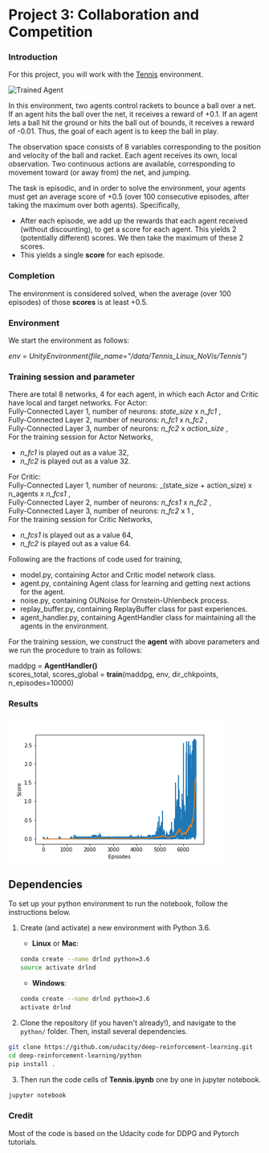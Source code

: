 [//]: # (Image References)

[image1]: https://user-images.githubusercontent.com/10624937/42135623-e770e354-7d12-11e8-998d-29fc74429ca2.gif "Trained Agent"
[image2]: https://user-images.githubusercontent.com/10624937/42135622-e55fb586-7d12-11e8-8a54-3c31da15a90a.gif "Soccer"


# Project 3: Collaboration and Competition

### Introduction

For this project, you will work with the [Tennis](https://github.com/Unity-Technologies/ml-agents/blob/master/docs/Learning-Environment-Examples.md#tennis) environment.

![Trained Agent][image1]

In this environment, two agents control rackets to bounce a ball over a net. If an agent hits the ball over the net, it receives a reward of +0.1.  If an agent lets a ball hit the ground or hits the ball out of bounds, it receives a reward of -0.01.  Thus, the goal of each agent is to keep the ball in play.

The observation space consists of 8 variables corresponding to the position and velocity of the ball and racket. Each agent receives its own, local observation.  Two continuous actions are available, corresponding to movement toward (or away from) the net, and jumping. 

The task is episodic, and in order to solve the environment, your agents must get an average score of +0.5 (over 100 consecutive episodes, after taking the maximum over both agents). Specifically,

- After each episode, we add up the rewards that each agent received (without discounting), to get a score for each agent. This yields 2 (potentially different) scores. We then take the maximum of these 2 scores.
- This yields a single **score** for each episode.


### Completion
The environment is considered solved, when the average (over 100 episodes) of those **scores** is at least +0.5.

### Environment

We start the environment as follows:

_env = UnityEnvironment(file_name="/data/Tennis_Linux_NoVis/Tennis")_

### Training session and parameter

There are total 8 networks, 4 for each agent, in which each Actor and Critic have local and target networks.
For Actor:<br>
Fully-Connected Layer 1, number of neurons: _state_size_ x _n_fc1_ ,<br>
Fully-Connected Layer 2, number of neurons: _n_fc1_ x _n_fc2_ ,<br>
Fully-Connected Layer 3, number of neurons: _n_fc2_ x _action_size_ ,<br>
For the training session for Actor Networks, <br>
 * _n_fc1_ is played out as a value 32,
 * _n_fc2_ is played out as a value 32.
 
For Critic:<br>
Fully-Connected Layer 1, number of neurons: _(state_size + action_size) x n_agents x _n_fcs1_ ,<br>
Fully-Connected Layer 2, number of neurons: _n_fcs1_ x _n_fc2_ ,<br>
Fully-Connected Layer 3, number of neurons: _n_fc2_ x 1 ,<br>
For the training session for Critic Networks, <br>
 * _n_fcs1_ is played out as a value 64,
 * _n_fc2_ is played out as a value 64.

Following are the fractions of code used for training,
 * model.py, containing Actor and Critic model network class.
 * agent.py, containing Agent class for learning and getting next actions for the agent.
 * noise.py, containing OUNoise for Ornstein-Uhlenbeck process.
 * replay_buffer.py, containing ReplayBuffer class for past experiences.
 * agent_handler.py, containing AgentHandler class for maintaining all the agents in the environment.


For the training session, we construct the **agent** with above parameters
and we run the procedure to train as follows:

  maddpg = **AgentHandler()**<br>
  scores_total, scores_global = **train**(maddpg, env, dir_chkpoints, n_episodes=10000)


### Results
![Result Graph](plot.png)
  
## Dependencies

To set up your python environment to run the notebook, follow the instructions below.

1. Create (and activate) a new environment with Python 3.6.

	- __Linux__ or __Mac__: 
	```bash
	conda create --name drlnd python=3.6
	source activate drlnd
	```
	- __Windows__: 
	```bash
	conda create --name drlnd python=3.6 
	activate drlnd
	```
	
2. Clone the repository (if you haven't already!), and navigate to the `python/` folder.  Then, install several dependencies.
```bash
git clone https://github.com/udacity/deep-reinforcement-learning.git
cd deep-reinforcement-learning/python
pip install .
```

3. Then run the code cells of **Tennis.ipynb** one by one in jupyter notebook.
```bash
jupyter notebook
```
  
### Credit

Most of the code is based on the Udacity code for DDPG and Pytorch tutorials.

